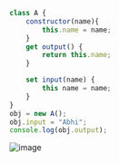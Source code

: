 ```javascript
class A {
	constructor(name){
		this.name = name;
	}
	get output() {
		return this.name;
	}

	set input(name) {
		this name = name;
	}
}
obj = new A();
obj.input = "Abhi";
console.log(obj.output);
```

![image](https://user-images.githubusercontent.com/89120960/230444591-f3b743c4-bef6-4cc1-926a-aff96b660bb4.png)



